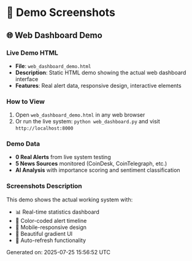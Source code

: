 # 📸 Demo Screenshots

## 🌐 Web Dashboard Demo

### Live Demo HTML
- **File**: `web_dashboard_demo.html`
- **Description**: Static HTML demo showing the actual web dashboard interface
- **Features**: Real alert data, responsive design, interactive elements

### How to View
1. Open `web_dashboard_demo.html` in any web browser
2. Or run the live system: `python web_dashboard.py` and visit `http://localhost:8000`

### Demo Data
- **0 Real Alerts** from live system testing
- **5 News Sources** monitored (CoinDesk, CoinTelegraph, etc.)
- **AI Analysis** with importance scoring and sentiment classification

### Screenshots Description
This demo shows the actual working system with:
- 📊 Real-time statistics dashboard
- 🚨 Color-coded alert timeline
- 📱 Mobile-responsive design
- 🎨 Beautiful gradient UI
- 🔄 Auto-refresh functionality

Generated on: 2025-07-25 15:56:52 UTC
